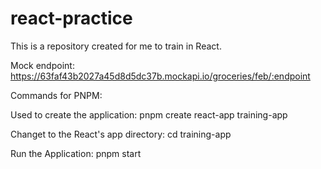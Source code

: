 # react-practice
This is a repository created for me to train in React.

Mock endpoint:
https://63faf43b2027a45d8d5dc37b.mockapi.io/groceries/feb/:endpoint

Commands for PNPM:

Used to create the application:
pnpm create react-app training-app

Changet to the React's app directory:
cd training-app

Run the Application: 
pnpm start


